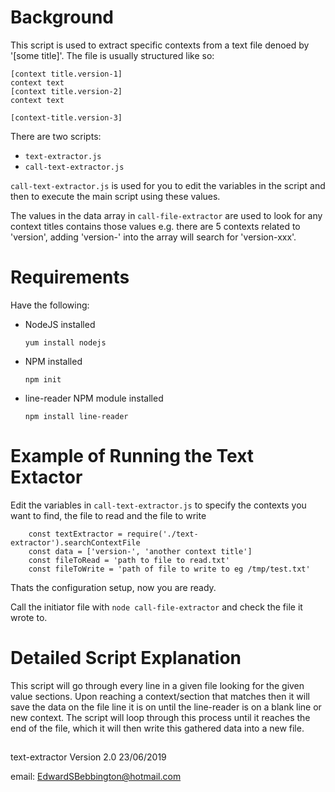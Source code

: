 # Background
This script is used to extract specific contexts from a text file denoed by '[some title]'. The file is usually structured like so:

    [context title.version-1]
    context text
    [context title.version-2]
    context text
    
    [context-title.version-3]

There are two scripts:
- `text-extractor.js`
- `call-text-extractor.js`

`call-text-extractor.js` is used for you to edit the variables in the script and then to execute the main script using these values.

The values in the data array in `call-file-extractor` are used to look for any context titles contains those values e.g. there are 5 contexts related to 'version', adding 'version-' into the array will search for 'version-xxx'.

# Requirements
Have the following:
- NodeJS installed

  `yum install nodejs`

- NPM installed

	`npm init`

- line-reader NPM module installed
    
  `npm install line-reader`
        

# Example of Running the Text Extactor
Edit the variables in `call-text-extractor.js` to specify the contexts you want to find, the file to read and the file to write

		const textExtractor = require('./text-extractor').searchContextFile
		const data = ['version-', 'another context title']
		const fileToRead = 'path to file to read.txt'
		const fileToWrite = 'path of file to write to eg /tmp/test.txt'

Thats the configuration setup, now you are ready.

Call the initiator file with `node call-file-extractor` and check the file it wrote to.

# Detailed Script Explanation
This script will go through every line in a given file looking for the given value sections.
  Upon reaching a context/section that matches then it will save the data on the file line it is on until the line-reader is on a blank line or new context.
  The script will loop through this process until it reaches the end of the file, which it will then write this
  gathered data into a new file.

##
text-extractor Version 2.0 23/06/2019

email: EdwardSBebbington@hotmail.com
